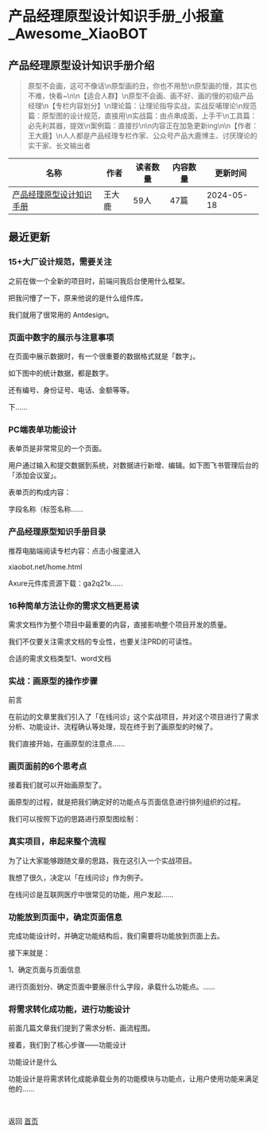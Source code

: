 # 产品经理原型设计知识手册_小报童_Awesome_XiaoBOT

## 产品经理原型设计知识手册介绍
> 原型不会画，这可不像话\n原型画的丑，你也不用愁\n原型画的慢，其实也不难，快看~\n\n【适合人群】\n原型不会画、画不好、画的慢的初级产品经理\n【专栏内容划分】\n理论篇：让理论指导实战，实战反哺理论\n规范篇：原型图的设计规范，直接用\n实战篇：由点串成面，上手干\n工具篇：必先利其器，提效\n案例篇：直接抄\n\n内容正在加急更新ing\n\n【作者：王大鹿】\n人人都是产品经理专栏作家、公众号产品大鹿博主、讨厌理论的实干家、长文输出者  
  


|名称|作者|读者数量|内容数量|更新时间|
|---|---|---|---|---|
|[产品经理原型设计知识手册](https://xiaobot.net/p/bigdeerisland?refer=0b133df9-27dc-423b-8101-639049001c13)|王大鹿|59人|47篇|2024-05-18|

## 最近更新
### 15+大厂设计规范，需要关注

之前在做一个全新的项目时，前端问我后台使用什么框架。

把我问懵了一下，原来他说的是什么组件库。

我们就用了很常用的 Antdesign。

### 页面中数字的展示与注意事项

在页面中展示数据时，有一个很重要的数据格式就是「数字」。

如下图中的统计数据，都是数字。

还有编号、身份证号、电话、金额等等。

下......

### PC端表单功能设计

表单页是非常常见的一个页面。

用户通过输入和提交数据到系统，对数据进行新增、编辑。如下图飞书管理后台的「添加会议室」。

表单页的构成内容：

字段名称（标签名称......

### 产品经理原型知识手册目录

推荐电脑端阅读专栏内容：点击小报童进入

xiaobot.net/home.html

Axure元件库资源下载：ga2q21x......

### 16种简单方法让你的需求文档更易读

需求文档作为整个项目中最重要的内容，直接影响整个项目开发的质量。

我们不仅要关注需求文档的专业性，也要关注PRD的可读性。

合适的需求文档类型1、word文档

### 实战：画原型的操作步骤

前言

在前边的文章里我们引入了「在线问诊」这个实战项目，并对这个项目进行了需求分析、功能设计、流程确认等处理，现在终于到了画原型的时候了。

我们直接开始，在画原型的注意点......

### 画页面前的6个思考点

接着我们就可以开始画原型了。

画原型的过程，就是把我们确定好的功能点与页面信息进行排列组织的过程。

我们可以按照下边的思路进行原型图绘制：

### 真实项目，串起来整个流程

为了让大家能够跟随文章的思路，我在这引入一个实战项目。

我想了很久，决定以「在线问诊」作为例子。

在线问诊是互联网医疗中很常见的功能，用户发起......

### 功能放到页面中，确定页面信息

完成功能设计时，并确定功能结构后，我们需要将功能放到页面上去。

接下来就是：

1、确定页面与页面信息

进行页面划分、确定页面中要展示什么字段，承载什么功能点。......

### 将需求转化成功能，进行功能设计

前面几篇文章我们提到了需求分析、画流程图。

接着，我们到了核心步骤——功能设计

功能设计是什么

功能设计是将需求转化成能承载业务的功能模块与功能点，让用户使用功能来满足他的......


<a href="https://github.com/Reno9527/awesome-xiaobot" style="color: white; text-decoration: none;">awesome-xiaobot</a>

返回 [首页](../README.md)
